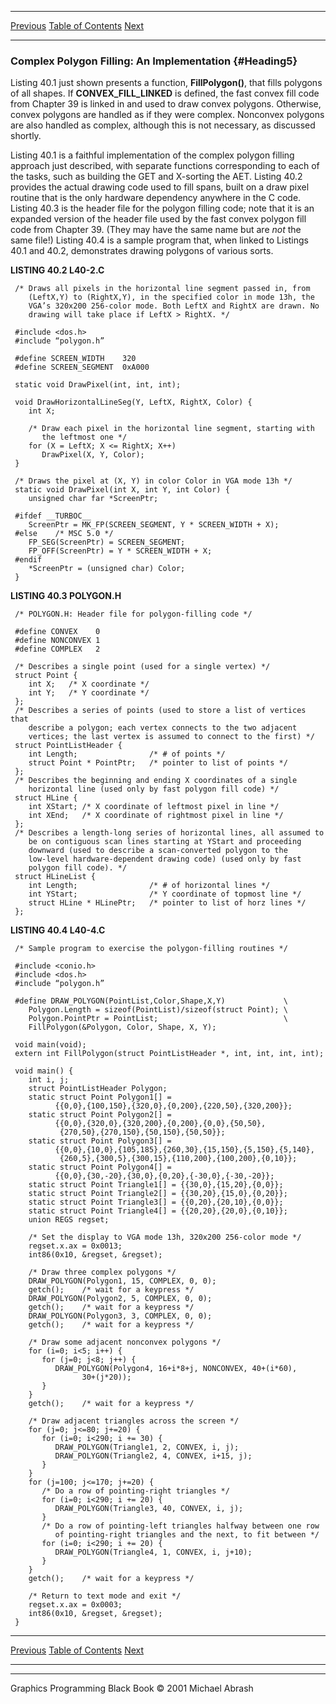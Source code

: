   ------------------------ --------------------------------- --------------------
  [Previous](40-02.html)   [Table of Contents](index.html)   [Next](40-04.html)
  ------------------------ --------------------------------- --------------------

### Complex Polygon Filling: An Implementation {#Heading5}

Listing 40.1 just shown presents a function, **FillPolygon()**, that
fills polygons of all shapes. If **CONVEX\_FILL\_LINKED** is defined,
the fast convex fill code from Chapter 39 is linked in and used to draw
convex polygons. Otherwise, convex polygons are handled as if they were
complex. Nonconvex polygons are also handled as complex, although this
is not necessary, as discussed shortly.

Listing 40.1 is a faithful implementation of the complex polygon filling
approach just described, with separate functions corresponding to each
of the tasks, such as building the GET and X-sorting the AET. Listing
40.2 provides the actual drawing code used to fill spans, built on a
draw pixel routine that is the only hardware dependency anywhere in the
C code. Listing 40.3 is the header file for the polygon filling code;
note that it is an expanded version of the header file used by the fast
convex polygon fill code from Chapter 39. (They may have the same name
but are *not* the same file!) Listing 40.4 is a sample program that,
when linked to Listings 40.1 and 40.2, demonstrates drawing polygons of
various sorts.

**LISTING 40.2 L40-2.C**

     /* Draws all pixels in the horizontal line segment passed in, from
        (LeftX,Y) to (RightX,Y), in the specified color in mode 13h, the
        VGA’s 320x200 256-color mode. Both LeftX and RightX are drawn. No
        drawing will take place if LeftX > RightX. */

     #include <dos.h>
     #include “polygon.h”

     #define SCREEN_WIDTH    320
     #define SCREEN_SEGMENT  0xA000

     static void DrawPixel(int, int, int);

     void DrawHorizontalLineSeg(Y, LeftX, RightX, Color) {
        int X;

        /* Draw each pixel in the horizontal line segment, starting with
           the leftmost one */
        for (X = LeftX; X <= RightX; X++)
           DrawPixel(X, Y, Color);
     }

     /* Draws the pixel at (X, Y) in color Color in VGA mode 13h */
     static void DrawPixel(int X, int Y, int Color) {
        unsigned char far *ScreenPtr;

     #ifdef __TURBOC__
        ScreenPtr = MK_FP(SCREEN_SEGMENT, Y * SCREEN_WIDTH + X);
     #else    /* MSC 5.0 */
        FP_SEG(ScreenPtr) = SCREEN_SEGMENT;
        FP_OFF(ScreenPtr) = Y * SCREEN_WIDTH + X;
     #endif
        *ScreenPtr = (unsigned char) Color;
     }

**LISTING 40.3 POLYGON.H**

     /* POLYGON.H: Header file for polygon-filling code */

     #define CONVEX    0
     #define NONCONVEX 1
     #define COMPLEX   2

     /* Describes a single point (used for a single vertex) */
     struct Point {
        int X;   /* X coordinate */
        int Y;   /* Y coordinate */
     };
     /* Describes a series of points (used to store a list of vertices that
        describe a polygon; each vertex connects to the two adjacent
        vertices; the last vertex is assumed to connect to the first) */
     struct PointListHeader {
        int Length;                /* # of points */
        struct Point * PointPtr;   /* pointer to list of points */
     };
     /* Describes the beginning and ending X coordinates of a single
        horizontal line (used only by fast polygon fill code) */
     struct HLine {
        int XStart; /* X coordinate of leftmost pixel in line */
        int XEnd;   /* X coordinate of rightmost pixel in line */
     };
     /* Describes a length-long series of horizontal lines, all assumed to
        be on contiguous scan lines starting at YStart and proceeding
        downward (used to describe a scan-converted polygon to the
        low-level hardware-dependent drawing code) (used only by fast
        polygon fill code). */
     struct HLineList {
        int Length;                /* # of horizontal lines */
        int YStart;                /* Y coordinate of topmost line */
        struct HLine * HLinePtr;   /* pointer to list of horz lines */
     };

**LISTING 40.4 L40-4.C**

     /* Sample program to exercise the polygon-filling routines */

     #include <conio.h>
     #include <dos.h>
     #include “polygon.h”

     #define DRAW_POLYGON(PointList,Color,Shape,X,Y)             \
        Polygon.Length = sizeof(PointList)/sizeof(struct Point); \
        Polygon.PointPtr = PointList;                            \
        FillPolygon(&Polygon, Color, Shape, X, Y);

     void main(void);
     extern int FillPolygon(struct PointListHeader *, int, int, int, int);

     void main() {
        int i, j;
        struct PointListHeader Polygon;
        static struct Point Polygon1[] =
              {{0,0},{100,150},{320,0},{0,200},{220,50},{320,200}};
        static struct Point Polygon2[] =
              {{0,0},{320,0},{320,200},{0,200},{0,0},{50,50},
               {270,50},{270,150},{50,150},{50,50}};
        static struct Point Polygon3[] =
              {{0,0},{10,0},{105,185},{260,30},{15,150},{5,150},{5,140},
               {260,5},{300,5},{300,15},{110,200},{100,200},{0,10}};
        static struct Point Polygon4[] =
              {{0,0},{30,-20},{30,0},{0,20},{-30,0},{-30,-20}};
        static struct Point Triangle1[] = {{30,0},{15,20},{0,0}};
        static struct Point Triangle2[] = {{30,20},{15,0},{0,20}};
        static struct Point Triangle3[] = {{0,20},{20,10},{0,0}};
        static struct Point Triangle4[] = {{20,20},{20,0},{0,10}};
        union REGS regset;

        /* Set the display to VGA mode 13h, 320x200 256-color mode */
        regset.x.ax = 0x0013;
        int86(0x10, &regset, &regset);

        /* Draw three complex polygons */
        DRAW_POLYGON(Polygon1, 15, COMPLEX, 0, 0);
        getch();    /* wait for a keypress */
        DRAW_POLYGON(Polygon2, 5, COMPLEX, 0, 0);
        getch();    /* wait for a keypress */
        DRAW_POLYGON(Polygon3, 3, COMPLEX, 0, 0);
        getch();    /* wait for a keypress */

        /* Draw some adjacent nonconvex polygons */
        for (i=0; i<5; i++) {
           for (j=0; j<8; j++) {
              DRAW_POLYGON(Polygon4, 16+i*8+j, NONCONVEX, 40+(i*60),
                    30+(j*20));
           }
        }
        getch();    /* wait for a keypress */

        /* Draw adjacent triangles across the screen */
        for (j=0; j<=80; j+=20) {
           for (i=0; i<290; i += 30) {
              DRAW_POLYGON(Triangle1, 2, CONVEX, i, j);
              DRAW_POLYGON(Triangle2, 4, CONVEX, i+15, j);
           }
        }
        for (j=100; j<=170; j+=20) {
           /* Do a row of pointing-right triangles */
           for (i=0; i<290; i += 20) {
              DRAW_POLYGON(Triangle3, 40, CONVEX, i, j);
           }
           /* Do a row of pointing-left triangles halfway between one row
              of pointing-right triangles and the next, to fit between */
           for (i=0; i<290; i += 20) {
              DRAW_POLYGON(Triangle4, 1, CONVEX, i, j+10);
           }
        }
        getch();    /* wait for a keypress */

        /* Return to text mode and exit */
        regset.x.ax = 0x0003;
        int86(0x10, &regset, &regset);
     }

  ------------------------ --------------------------------- --------------------
  [Previous](40-02.html)   [Table of Contents](index.html)   [Next](40-04.html)
  ------------------------ --------------------------------- --------------------

* * * * *

Graphics Programming Black Book © 2001 Michael Abrash
